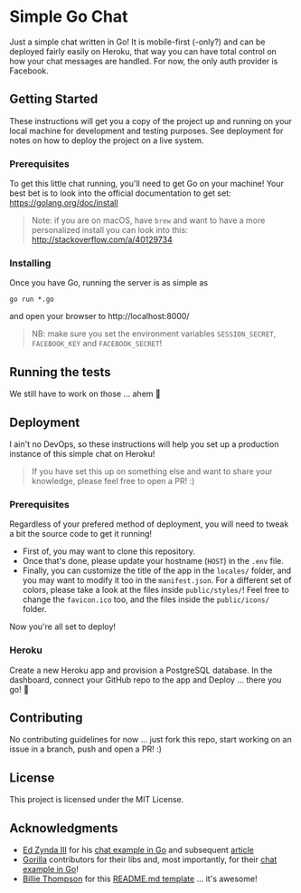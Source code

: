 # Simple Go Chat

Just a simple chat written in Go!
It is mobile-first (-only?) and can be deployed fairly easily on Heroku, that way you can have total control on how your chat messages are handled.
For now, the only auth provider is Facebook.

## Getting Started

These instructions will get you a copy of the project up and running on your local machine for development and testing purposes. See deployment for notes on how to deploy the project on a live system.

### Prerequisites

To get this little chat running, you'll need to get Go on your machine!
Your best bet is to look into the official documentation to get set: https://golang.org/doc/install

> Note: if you are on macOS, have `brew` and want to have a more personalized install you can look into this: http://stackoverflow.com/a/40129734

### Installing

Once you have Go, running the server is as simple as

```
go run *.go
```

and open your browser to http://localhost:8000/

> NB: make sure you set the environment variables `SESSION_SECRET`, `FACEBOOK_KEY` and `FACEBOOK_SECRET`!

## Running the tests

We still have to work on those ... ahem :grimacing:

## Deployment

I ain't no DevOps, so these instructions will help you set up a production instance of this simple chat on Heroku!
> If you have set this up on something else and want to share your knowledge, please feel free to open a PR! :)

### Prerequisites

Regardless of your prefered method of deployment, you will need to tweak a bit the source code to get it running!
- First of, you may want to clone this repository.
- Once that's done, please update your hostname (`HOST`) in the `.env` file.
- Finally, you can customize the title of the app in the `locales/` folder, and you may want to modify it too in the `manifest.json`. For a different set of colors, please take a look at the files inside `public/styles/`! Feel free to change the `favicon.ico` too, and the files inside the `public/icons/` folder.

Now you're all set to deploy!

### Heroku

Create a new Heroku app and provision a PostgreSQL database.
In the dashboard, connect your GitHub repo to the app and Deploy ... there you go! :tada:

## Contributing

No contributing guidelines for now ... just fork this repo, start working on an issue in a branch, push and open a PR! :)

## License

This project is licensed under the MIT License.

## Acknowledgments

* [Ed Zynda III](https://github.com/ezynda3) for his [chat example in Go](https://github.com/ezynda3/go-chat) and subsequent [article](https://scotch.io/bar-talk/build-a-realtime-chat-server-with-go-and-websockets)
* [Gorilla](https://github.com/gorilla) contributors for their libs and, most importantly, for their [chat example in Go](https://github.com/gorilla/websocket/tree/master/examples/chat)!
* [Billie Thompson](https://github.com/PurpleBooth) for this [README.md template](https://gist.github.com/PurpleBooth/109311bb0361f32d87a2) ... it's awesome!
